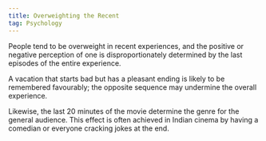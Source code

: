```yaml
---
title: Overweighting the Recent
tag: Psychology 
---
```


People tend to be overweight in recent experiences, and the positive or negative perception of one is disproportionately determined by the last episodes of the entire experience. 

A vacation that starts bad but has a pleasant ending is likely to be remembered favourably; the opposite sequence may undermine the overall experience. 

Likewise, the last 20 minutes of the movie determine the genre for the general audience. This effect is often achieved in Indian cinema by having a comedian or everyone cracking jokes at the end.